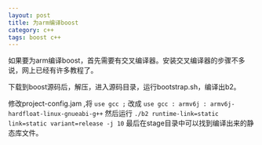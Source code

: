 ```yaml
---
layout: post
title: 为arm编译boost
category: c++
tags: boost c++
---
```


如果要为arm编译boost，首先需要有交叉编译器。安装交叉编译器的步骤不多说，网上已经有许多教程了。

下载到boost源码后，解压，进入源码目录，运行bootstrap.sh，编译出b2。

修改project-config.jam ,将
` use gcc ; `
改成
` use gcc : armv6j : armv6j-hardfloat-linux-gnueabi-g++ `
然后运行 
`./b2 runtime-link=static link=static variant=release -j 10`
最后在stage目录中可以找到编译出来的静态库文件。
